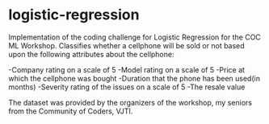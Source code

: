 # logistic-regression
Implementation of the coding challenge for Logistic Regression for the COC ML Workshop. Classifies whether a cellphone will be sold or not based upon the following attributes about the cellphone:

-Company rating on a scale of 5 -Model rating on a scale of 5 -Price at which the cellphone was bought -Duration that the phone has been used(in months) -Severity rating of the issues on a scale of 5 -The resale value

The dataset was provided by the organizers of the workshop, my seniors from the Community of Coders, VJTI.

